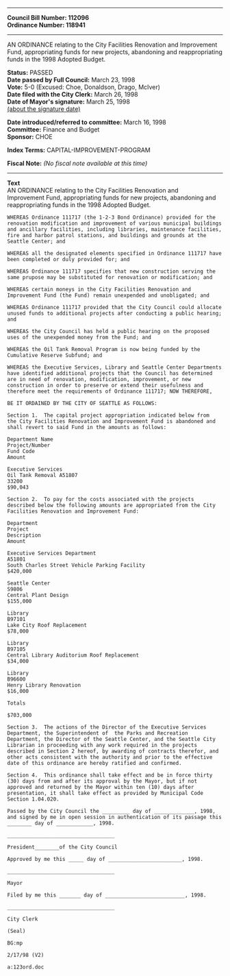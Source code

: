 * * * * *  
  
**Council Bill Number: [](#h0)[](#h2)112096**   
**Ordinance Number: 118941**  
  
* * * * *  
  
AN ORDINANCE relating to the City Facilities Renovation and Improvement Fund, appropriating funds for new projects, abandoning and reappropriating funds in the 1998 Adopted Budget.  
  
**Status:** PASSED   
**Date passed by Full Council:** March 23, 1998   
**Vote:** 5-0 (Excused: Choe, Donaldson, Drago, McIver)   
**Date filed with the City Clerk:** March 26, 1998   
**Date of Mayor's signature:** March 25, 1998   
[(about the signature date)](/~public/approvaldate.htm)   
  
  
**Date introduced/referred to committee:** March 16, 1998   
**Committee:** Finance and Budget   
**Sponsor:** CHOE   
  
**Index Terms:** CAPITAL-IMPROVEMENT-PROGRAM  
  
**Fiscal Note:** *(No fiscal note available at this time)*  
  
* * * * *  
  
**Text**  
    AN ORDINANCE relating to the City Facilities Renovation and  
    Improvement Fund, appropriating funds for new projects, abandoning and  
    reappropriating funds in the 1998 Adopted Budget.  
  
    WHEREAS Ordinance 111717 (the 1-2-3 Bond Ordinance) provided for the  
    renovation modification and improvement of various municipal buildings  
    and ancillary facilities, including libraries, maintenance facilities,  
    fire and harbor patrol stations, and buildings and grounds at the  
    Seattle Center; and  
  
    WHEREAS all the designated elements specified in Ordinance 111717 have  
    been completed or duly provided for; and  
  
    WHEREAS Ordinance 111717 specifies that new construction serving the  
    same prupose may be substituted for renovation or modification; and  
  
    WHEREAS certain moneys in the City Facilities Renovation and  
    Improvement Fund (the Fund) remain unexpended and unobligated; and  
  
    WHEREAS Ordinance 111717 provided that the City Council could allocate  
    unused funds to additional projects after conducting a public hearing;  
    and  
  
    WHEREAS the City Council has held a public hearing on the proposed  
    uses of the unexpended money from the Fund; and  
  
    WHEREAS the Oil Tank Removal Program is now being funded by the  
    Cumulative Reserve Subfund; and  
  
    WHEREAS the Executive Services, Library and Seattle Center Departments  
    have identified additional projects that the Council has determined  
    are in need of renovation, modification, improvement, or new  
    construction in order to preserve or extend their usefulness and  
    therefore meet the requirements of Ordinance 111717; NOW THEREFORE,  
  
    BE IT ORDAINED BY THE CITY OF SEATTLE AS FOLLOWS:  
  
    Section 1.  The capital project appropriation indicated below from  
    the City Facilities Renovation and Improvement Fund is abandoned and  
    shall revert to said Fund in the amounts as follows:  
  
    Department Name  
    Project/Number  
    Fund Code  
    Amount  
  
    Executive Services  
    Oil Tank Removal A51807  
    33200  
    $90,043  
  
    Section 2.  To pay for the costs associated with the projects  
    described below the following amounts are appropriated from the City  
    Facilities Renovation and Improvement Fund:  
  
    Department  
    Project  
    Description  
    Amount  
  
    Executive Services Department  
    A51801  
    South Charles Street Vehicle Parking Facility  
    $420,000  
  
    Seattle Center  
    S9806  
    Central Plant Design  
    $155,000  
  
    Library  
    B97101  
    Lake City Roof Replacement  
    $78,000  
  
    Library  
    B97105  
    Central Library Auditorium Roof Replacement  
    $34,000  
  
    Library  
    B96600  
    Henry Library Renovation  
    $16,000  
  
    Totals  
  
    $703,000  
  
    Section 3.  The actions of the Director of the Executive Services  
    Department, the Superintendent of  the Parks and Recreation  
    Department, the Director of the Seattle Center, and the Seattle City  
    Librarian in proceeding with any work required in the projects  
    described in Section 2 hereof, by awarding of contracts therefor, and  
    other acts consistent with the authority and prior to the effective  
    date of this ordinance are hereby ratified and confirmed.  
  
    Section 4.  This ordinance shall take effect and be in force thirty  
    (30) days from and after its approval by the Mayor, but if not  
    approved and returned by the Mayor within ten (10) days after  
    presentation, it shall take effect as provided by Municipal Code  
    Section 1.04.020.  
  
    Passed by the City Council the _________ day of _____________, 1998,  
    and signed by me in open session in authentication of its passage this  
    ________ day of ____________, 1998.  
  
    ___________________________________  
  
    President________of the City Council  
  
    Approved by me this _____ day of ________________________, 1998.  
  
    ___________________________________  
  
    Mayor  
  
    Filed by me this _______ day of __________________________, 1998.  
  
    ___________________________________  
  
    City Clerk  
  
    (Seal)  
  
    BG:mp  
  
    2/17/98 (V2)  
  
    a:123ord.doc  
